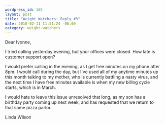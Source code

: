 ```yaml
--- 
wordpress_id: 165
layout: post
title: "Weight Watchers: Reply #3"
date: 2010-02-11 11:51:24 -06:00
category: weight-watchers
---
```

Dear Ivonne,

I tried calling yesterday evening, but your offices were closed. How late is customer support open? 

I would prefer calling in the evening, as I get free minutes on my phone after 8pm. I would call during the day, but I've used all of my anytime minutes up this month talking to my mother, who is currently battling a nasty virus, and the next time I have free minutes available is when my new billing cycle starts, which is in March. 

I would hate to leave this issue unresolved that long, as my son has a birthday party coming up next week, and has requested that we return to that same pizza parlor.

Linda Wilson
